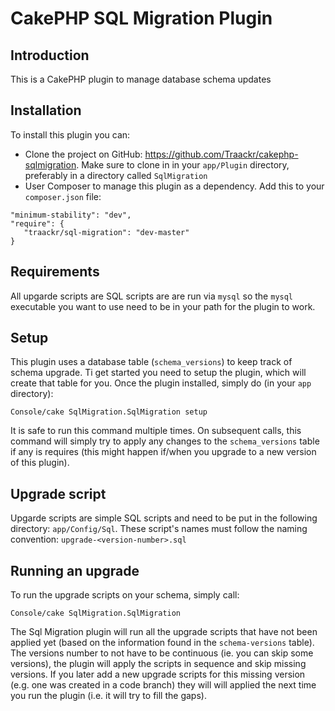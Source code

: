 CakePHP SQL Migration Plugin
============================

Introduction
------------

This is a CakePHP plugin to manage database schema updates


Installation
------------

To install this plugin you can:

* Clone the project on GitHub: <https://github.com/Traackr/cakephp-sqlmigration>. Make sure to clone in in your `app/Plugin` directory, preferably in a directory called `SqlMigration`
* User Composer to manage this plugin as a dependency. Add this to your `composer.json` file: 

```
"minimum-stability": "dev",
"require": {
   "traackr/sql-migration": "dev-master"
}
```

Requirements
------------

All upgarde scripts are SQL scripts are are run via `mysql` so the `mysql` executable you want to use need to be in your path for the plugin to work.


Setup
-----

This plugin uses a database table (`schema_versions`) to keep track of schema upgrade. Ti get started you need to setup the plugin, which will create that table for you. Once the plugin installed, simply do (in your `app` directory):

```
Console/cake SqlMigration.SqlMigration setup
```

It is safe to run this command multiple times. On subsequent calls, this command will simply try to apply any changes to the `schema_versions` table if any is requires (this might happen if/when you upgrade to a new version of this plugin).


Upgrade script
--------------

Upgarde scripts are simple SQL scripts and need to be put in the following directory: `app/Config/Sql`.
These script's names must follow the naming convention: `upgrade-<version-number>.sql`


Running an upgrade
------------------

To run the upgrade scripts on your schema, simply call:

```
Console/cake SqlMigration.SqlMigration
```

The Sql Migration plugin will run all the upgrade scripts that have not been applied yet (based on the information found in the `schema-versions` table). The versions number to not have to be continuous (ie. you can skip some versions), the plugin will apply the scripts in sequence and skip missing versions. If you later add a new upgrade scripts for this missing version (e.g. one was created in a code branch) they will will applied the next time you run the plugin (i.e. it will try to fill the gaps).
